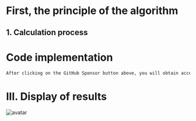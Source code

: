 #  First, the principle of the algorithm 

##  1. Calculation process 

#  Code implementation 

  ```python  
After clicking on the GitHub Sponsor button above, you will obtain access permissions to my private code repository ( https://github.com/slowlon/my_code_bar ) to view this blog code. By searching the code number of this blog, you can find the code you need, code number is: 2024020309574528189
  ```  
#  III. Display of results 

 ![avatar]( 1a061a19655a41f7ae7fde2c2ab31e7f.png) 


